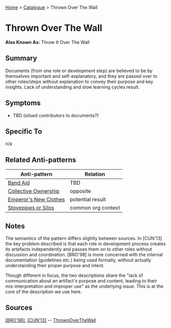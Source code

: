 [Home](../README.md) > [Catalogue](../Antipatterns_catalogue.md) > Thrown Over The Wall


# Thrown Over The Wall

**Also Known As:** Throw It Over The Wall


## Summary

Documents (from one role or development step) are believed to be by themselves important and self-explanatory, and they are passed over to other roles/steps without explanation to convey their purpose and key insights.  Lack of understanding and slow learning cycles result.


## Symptoms

 - TBD (siloed contributors to documents?)

## Specific To

n/a

## Related Anti-patterns

|Anti-pattern  | Relation |
|--|--|
| [Band Aid](Band_Aid.md) | TBD |
| [Collective Ownership](Collective_Ownership.md) | opposite |
| [Emperor's New Clothes](Emperors_New_Clothes.md) | potential result |
| [Stovepipes or Silos](Stovepipe_Or_Silos.md) | common org context |

## Notes

The semantics of the pattern differs slightly between sources.  In [CUN'13] the key problem described is that each role in development process creates its artefacts independently and passes them on to other roles without discussion and coordination.  [BRO'98] is more concerned with the internal documentation (guidelines etc.) being used formally, without actually understanding their proper purpose and intent.  

Though different in focus, the two descriptions share the "lack of communication about an artifact's purpose and content, leading to their mis-interpretation and improper use" as the underlying issue.  This is at the core of the description we use here.

## Sources

[[BRO'98]](../References.md), [[CUN'13]](../References.md) -- [ThrownOverTheWall](http://wiki.c2.com/?ThrownOverTheWall)

